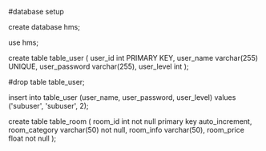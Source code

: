 #database setup

create database hms;

use hms;

create table table_user (
	user_id int PRIMARY KEY,
    user_name varchar(255) UNIQUE,
    user_password varchar(255),
    user_level  int
);

#drop table table_user;

insert into table_user (user_name, user_password, user_level) values ('subuser', 'subuser', 2);


create table table_room (
    room_id int not null primary key auto_increment,
    room_category varchar(50) not null,
    room_info varchar(50),
    room_price float not null
);